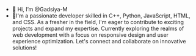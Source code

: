 - 👋 Hi, I’m @Gadsiya-M
- 🌱I'm a passionate developer skilled in C++, Python, JavaScript, HTML, and CSS. As a fresher in the field, I'm eager to contribute to exciting projects and expand my expertise. Currently exploring the realms of web development with a focus on responsive design and user experience optimization. Let's connect and collaborate on innovative solutions!




<!---
Gadsiya-M/Gadsiya-M is a ✨ special ✨ repository because its `README.md` (this file) appears on your GitHub profile.
You can click the Preview link to take a look at your changes.
--->
